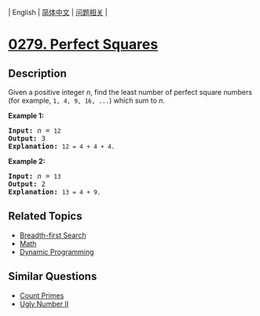 
| English | [简体中文](README.md) | [问题相关](QUESTION.md) |
# [0279. Perfect Squares](https://leetcode-cn.com/problems/perfect-squares/)
## Description
<p>Given a positive integer <i>n</i>, find the least number of perfect square numbers (for example, <code>1, 4, 9, 16, ...</code>) which sum to <i>n</i>.</p>

<p><b>Example 1:</b></p>

<pre>
<b>Input:</b> <i>n</i> = <code>12</code>
<b>Output:</b> 3 
<strong>Explanation: </strong><code>12 = 4 + 4 + 4.</code></pre>

<p><b>Example 2:</b></p>

<pre>
<b>Input:</b> <i>n</i> = <code>13</code>
<b>Output:</b> 2
<strong>Explanation: </strong><code>13 = 4 + 9.</code></pre>
## Related Topics
- [Breadth-first Search](https://leetcode-cn.com/tag/breadth-first-search)
- [Math](https://leetcode-cn.com/tag/math)
- [Dynamic Programming](https://leetcode-cn.com/tag/dynamic-programming)
## Similar Questions
- [Count Primes](../0204/README_EN.md)
- [Ugly Number II](../0264/README_EN.md)
